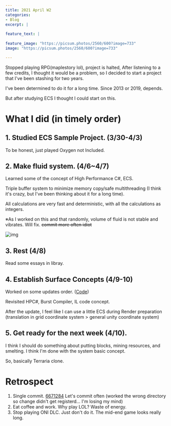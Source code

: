```yaml
---
title: 2021 April W2
categories:
- Blog
excerpt: |
  
feature_text: |
  
feature_image: "https://picsum.photos/2560/600?image=733"
image: "https://picsum.photos/2560/600?image=733"

---
```




Stopped playing RPG(maplestory lol), project is halted, After listening to a few credits, I thought it would be a problem, so I decided to start a project that I've been stashing for two years.

I've been determined to do it for a long time. Since 2013 or 2019, depends.

But after studying ECS  I thought I could start on this.



# What I did (in timely order)



## 1. Studied ECS Sample Project. (3/30-4/3)

To be honest, just played Oxygen not Included.

## 2. Make fluid system. (4/6~4/7)

Learned some of the concept of High Performance C#, ECS.

Triple buffer system to minimize memory copy/safe multithreading (I think it's crazy, but I've been thinking about it for a long time).

All calculations are very fast and deterministic, with all the calculations as integers.

※As I worked on this and that randomly, volume of fluid is not stable and vibrates. Will fix. ~~commit more often idiot~~

![img](https://con.cien.or.kr/download/attachments/76120226/Honeycam%202021-04-06%2017-35-23.gif?version=1&modificationDate=1618218734647&api=v2)



## 3. Rest (4/8)

Read some essays in libray.

## 4. Establish Surface Concepts (4/9-10)

Worked on some updates order. ([Code](https://github.com/Yukinyaa/StuckOnMoon2021/blob/194364cd799731d046ee8b5ec950c4f6b43c9c96/Assets/Scripts/EngineComponents/Surface/SurfaceController.cs))

Revisited HPC#, Burst Compiler, IL code concept.

After the update, I feel like I can use a little ECS during Render preparation (translation in grid coordinate system > general unity coordinate system)



## 5. Get ready for the next week (4/10).

I think I should do something about putting blocks, mining resources, and smelting. I think I'm done with the system basic concept.

So, basically Terraria clone.



# Retrospect

1. Single commit. [6671284](https://github.com/Yukinyaa/StuckOnMoon2021/commit/6671284d82eec831b5050da3b5ec7ad3b4a3f89b) Let's commit often (worked the wrong directory so change didn't get registerd... I'm losing my mind)
2. Eat coffee and work. Why play LOL? Waste of energy.
3. Stop playing ONI DLC. Just don't do it. The mid-end game looks really long.
